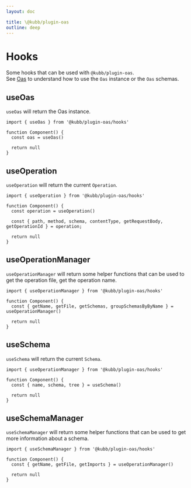 ```yaml
---
layout: doc

title: \@kubb/plugin-oas
outline: deep
---
```


# Hooks

Some hooks that can be used with `@kubb/plugin-oas`.<br/>
See [Oas](https://github.com/readmeio/oas) to understand how to use the `Oas` instance or the `Oas` schemas.

## useOas

`useOas` will return the Oas instance.<br/>

```tsx
import { useOas } from '@kubb/plugin-oas/hooks'

function Component() {
  const oas = useOas()

  return null
}
```

## useOperation

`useOperation` will return the current `Operation`.<br/>

```tsx
import { useOperation } from '@kubb/plugin-oas/hooks'

function Component() {
  const operation = useOperation()

  const { path, method, schema, contentType, getRequestBody, getOperationId } = operation;

  return null
}
```

## useOperationManager

`useOperationManager` will return some helper functions that can be used to get the operation file, get the operation name.<br/>


```tsx
import { useOperationManager } from '@kubb/plugin-oas/hooks'

function Component() {
  const { getName, getFile, getSchemas, groupSchemasByByName } = useOperationManager()

  return null
}
```

## useSchema

`useSchema` will return the current `Schema`.<br/>

```tsx
import { useOperationManager } from '@kubb/plugin-oas/hooks'

function Component() {
  const { name, schema, tree } = useSchema()

  return null
}
```

## useSchemaManager

`useSchemaManager` will return some helper functions that can be used to get more information about a schema.<br/>


```tsx
import { useSchemaManager } from '@kubb/plugin-oas/hooks'

function Component() {
  const { getName, getFile, getImports } = useOperationManager()

  return null
}
```
